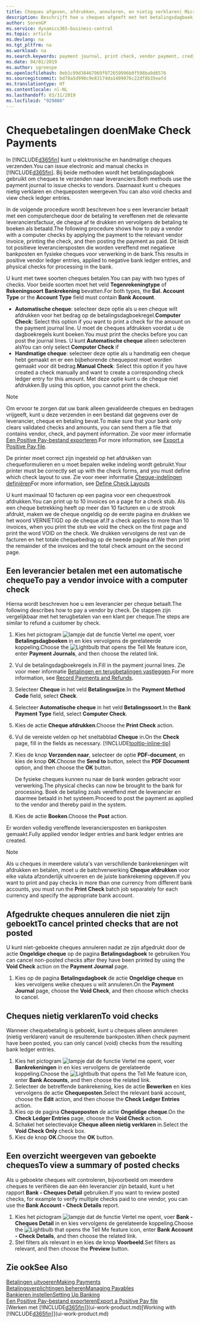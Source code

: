 ```yaml
---
title: Cheques afgeven, afdrukken, annuleren, en nietig verklaren| Microsoft Docs
description: Beschrijft hoe u cheques afgeeft met het betalingsdagboek, cheques afdrukt, en chequeposten nietig verklaart of weergeeft in Business Central.
author: SorenGP
ms.service: dynamics365-business-central
ms.topic: article
ms.devlang: na
ms.tgt_pltfrm: na
ms.workload: na
ms.search.keywords: payment journal, print check, vendor payment, creditor, debt, balance due, AP
ms.date: 04/01/2019
ms.author: sgroespe
ms.openlocfilehash: 0eb1c99d38467969f072659996b0f598ba9d6576
ms.sourcegitcommit: bd78a5d990c9e83174da1409076c22df8b35eafd
ms.translationtype: HT
ms.contentlocale: nl-NL
ms.lasthandoff: 03/31/2019
ms.locfileid: "929886"
---
```

# <a name="make-check-payments"></a><span data-ttu-id="1816c-103">Chequebetalingen doen</span><span class="sxs-lookup"><span data-stu-id="1816c-103">Make Check Payments</span></span>
<span data-ttu-id="1816c-104">In [!INCLUDE[d365fin](includes/d365fin_md.md)] kunt u elektronische en handmatige cheques verzenden.</span><span class="sxs-lookup"><span data-stu-id="1816c-104">You can issue electronic and manual checks in [!INCLUDE[d365fin](includes/d365fin_md.md)].</span></span> <span data-ttu-id="1816c-105">Bij beide methoden wordt het betalingsdagboek gebruikt om cheques te verzenden naar leveranciers.</span><span class="sxs-lookup"><span data-stu-id="1816c-105">Both methods use the payment journal to issue checks to vendors.</span></span> <span data-ttu-id="1816c-106">Daarnaast kunt u cheques nietig verklaren en chequeposten weergeven.</span><span class="sxs-lookup"><span data-stu-id="1816c-106">You can also void checks and view check ledger entries.</span></span>

<span data-ttu-id="1816c-107">In de volgende procedure wordt beschreven hoe u een leverancier betaalt met een computercheque door de betaling te vereffenen met de relevante leveranciersfactuur, de cheque af te drukken en vervolgens de betaling te boeken als betaald.</span><span class="sxs-lookup"><span data-stu-id="1816c-107">The following procedure shows how to pay a vendor with a computer checks by applying the payment to the relevant vendor invoice, printing the check, and then posting the payment as paid.</span></span> <span data-ttu-id="1816c-108">Dit leidt tot positieve leveranciersposten die worden vereffend met negatieve bankposten en fysieke cheques voor verwerking in de bank.</span><span class="sxs-lookup"><span data-stu-id="1816c-108">This results in positive vendor ledger entries, applied to negative bank ledger entries, and physical checks for processing in the bank.</span></span>

<span data-ttu-id="1816c-109">U kunt met twee soorten cheques betalen.</span><span class="sxs-lookup"><span data-stu-id="1816c-109">You can pay with two types of checks.</span></span> <span data-ttu-id="1816c-110">Voor beide soorten moet het veld **Tegenrekeningtype** of **Rekeningsoort** **Bankrekening** bevatten.</span><span class="sxs-lookup"><span data-stu-id="1816c-110">For both types, the **Bal. Account Type** or the **Account Type** field must contain **Bank Account**.</span></span>

- <span data-ttu-id="1816c-111">**Automatische cheque**: selecteer deze optie als u een cheque wilt afdrukken voor het bedrag op de betalingsdagboekregel.</span><span class="sxs-lookup"><span data-stu-id="1816c-111">**Computer Check**: Select this option if you want to print a check for the amount on the payment journal line.</span></span> <span data-ttu-id="1816c-112">U moet de cheques afdrukken voordat u de dagboekregels kunt boeken.</span><span class="sxs-lookup"><span data-stu-id="1816c-112">You must print the checks before you can post the journal lines.</span></span> <span data-ttu-id="1816c-113">U kunt **Automatische cheque** alleen selecteren als</span><span class="sxs-lookup"><span data-stu-id="1816c-113">You can only select **Computer Check** if</span></span>
- <span data-ttu-id="1816c-114">**Handmatige cheque**: selecteer deze optie als u handmatig een cheque hebt gemaakt en er een bijbehorende chequepost moet worden gemaakt voor dit bedrag.</span><span class="sxs-lookup"><span data-stu-id="1816c-114">**Manual Check**: Select this option if you have created a check manually and want to create a corresponding check ledger entry for this amount.</span></span> <span data-ttu-id="1816c-115">Met deze optie kunt u de cheque niet afdrukken.</span><span class="sxs-lookup"><span data-stu-id="1816c-115">By using this option, you cannot print the check.</span></span>

> [!NOTE]  
> <span data-ttu-id="1816c-116">Om ervoor te zorgen dat uw bank alleen gevalideerde cheques en bedragen vrijgeeft, kunt u deze verzenden in een bestand dat gegevens over de leverancier, cheque en betaling bevat.</span><span class="sxs-lookup"><span data-stu-id="1816c-116">To make sure that your bank only clears validated checks and amounts, you can send them a file that contains vendor, check, and payment information.</span></span> <span data-ttu-id="1816c-117">Zie voor meer informatie [Een Positive Pay-bestand exporteren](finance-how-positive-pay.md).</span><span class="sxs-lookup"><span data-stu-id="1816c-117">For more information, see [Export a Positive Pay file](finance-how-positive-pay.md).</span></span>

<span data-ttu-id="1816c-118">De printer moet correct zijn ingesteld op het afdrukken van chequeformulieren en u moet bepalen welke indeling wordt gebruikt.</span><span class="sxs-lookup"><span data-stu-id="1816c-118">Your printer must be correctly set up with the check forms, and you must define which check layout to use.</span></span> <span data-ttu-id="1816c-119">Zie voor meer informatie [Cheque-indelingen definiëren](finance-how-define-check-layouts.md)</span><span class="sxs-lookup"><span data-stu-id="1816c-119">For more information, see [Define Check Layouts](finance-how-define-check-layouts.md)</span></span>

<span data-ttu-id="1816c-120">U kunt maximaal 10 facturen op een pagina voor een chequestrook afdrukken.</span><span class="sxs-lookup"><span data-stu-id="1816c-120">You can print up to 10 invoices on a page for a check stub.</span></span> <span data-ttu-id="1816c-121">Als een cheque betrekking heeft op meer dan 10 facturen en u de strook afdrukt, maken we de cheque ongeldig op de eerste pagina en drukken we het woord VERNIETIGD op de cheque af.</span><span class="sxs-lookup"><span data-stu-id="1816c-121">If a check applies to more than 10 invoices, when you print the stub we void the check on the first page and print the word VOID on the check.</span></span> <span data-ttu-id="1816c-122">We drukken vervolgens de rest van de facturen en het totale chequebedrag op de tweede pagina af.</span><span class="sxs-lookup"><span data-stu-id="1816c-122">We then print the remainder of the invoices and the total check amount on the second page.</span></span> 

## <a name="to-pay-a-vendor-invoice-with-a-computer-check"></a><span data-ttu-id="1816c-123">Een leverancier betalen met een automatische cheque</span><span class="sxs-lookup"><span data-stu-id="1816c-123">To pay a vendor invoice with a computer check</span></span>
<span data-ttu-id="1816c-124">Hierna wordt beschreven hoe u een leverancier per cheque betaalt.</span><span class="sxs-lookup"><span data-stu-id="1816c-124">The following describes how to pay a vendor by check.</span></span> <span data-ttu-id="1816c-125">De stappen zijn vergelijkbaar met het terugbetalen van een klant per cheque.</span><span class="sxs-lookup"><span data-stu-id="1816c-125">The steps are similar to refund a customer by check.</span></span>

1. <span data-ttu-id="1816c-126">Kies het pictogram ![lampje dat de functie Vertel me opent](media/ui-search/search_small.png "Vertel me wat u wilt doen"), voer **Betalingsdagboeken** in en kies vervolgens de gerelateerde koppeling.</span><span class="sxs-lookup"><span data-stu-id="1816c-126">Choose the ![Lightbulb that opens the Tell Me feature](media/ui-search/search_small.png "Tell me what you want to do") icon, enter **Payment Journals**, and then choose the related link.</span></span>
2. <span data-ttu-id="1816c-127">Vul de betalingsdagboekregels in.</span><span class="sxs-lookup"><span data-stu-id="1816c-127">Fill in the payment journal lines.</span></span> <span data-ttu-id="1816c-128">Zie voor meer informatie [Betalingen en terugbetalingen vastleggen](payables-how-post-payments-refunds.md).</span><span class="sxs-lookup"><span data-stu-id="1816c-128">For more information, see [Record Payments and Refunds](payables-how-post-payments-refunds.md).</span></span>
3. <span data-ttu-id="1816c-129">Selecteer **Cheque** in het veld **Betalingswijze**.</span><span class="sxs-lookup"><span data-stu-id="1816c-129">In the **Payment Method Code** field, select **Check**.</span></span>
4. <span data-ttu-id="1816c-130">Selecteer **Automatische cheque** in het veld **Betalingssoort**.</span><span class="sxs-lookup"><span data-stu-id="1816c-130">In the **Bank Payment Type** field, select **Computer Check**.</span></span>
5. <span data-ttu-id="1816c-131">Kies de actie **Cheque afdrukken**.</span><span class="sxs-lookup"><span data-stu-id="1816c-131">Choose the **Print Check** action.</span></span>
6. <span data-ttu-id="1816c-132">Vul de vereiste velden op het sneltabblad **Cheque** in.</span><span class="sxs-lookup"><span data-stu-id="1816c-132">On the **Check** page, fill in the fields as necessary.</span></span> [!INCLUDE[tooltip-inline-tip](includes/tooltip-inline-tip_md.md)]
7. <span data-ttu-id="1816c-133">Kies de knop **Verzenden naar**, selecteer de optie **PDF-document**, en kies de knop **OK**.</span><span class="sxs-lookup"><span data-stu-id="1816c-133">Choose the **Send to** button, select the **PDF Document** option, and then choose the **OK** button.</span></span>

    <span data-ttu-id="1816c-134">De fysieke cheques kunnen nu naar de bank worden gebracht voor verwerking.</span><span class="sxs-lookup"><span data-stu-id="1816c-134">The physical checks can now be brought to the bank for processing.</span></span> <span data-ttu-id="1816c-135">Boek de betaling zoals vereffend met de leverancier en daarmee betaald in het systeem.</span><span class="sxs-lookup"><span data-stu-id="1816c-135">Proceed to post the payment as applied to the vendor and thereby paid in the system.</span></span>
8. <span data-ttu-id="1816c-136">Kies de actie **Boeken**.</span><span class="sxs-lookup"><span data-stu-id="1816c-136">Choose the **Post** action.</span></span>

<span data-ttu-id="1816c-137">Er worden volledig vereffende leveranciersposten en bankposten gemaakt.</span><span class="sxs-lookup"><span data-stu-id="1816c-137">Fully applied vendor ledger entries and bank ledger entries are created.</span></span>

> [!NOTE]  
> <span data-ttu-id="1816c-138">Als u cheques in meerdere valuta's van verschillende bankrekeningen wilt afdrukken en betalen, moet u de batchverwerking **Cheque afdrukken** voor elke valuta afzonderlijk uitvoeren en de juiste bankrekening opgeven.</span><span class="sxs-lookup"><span data-stu-id="1816c-138">If you want to print and pay checks in more than one currency from different bank accounts, you must run the **Print Check** batch job separately for each currency and specify the appropriate bank account.</span></span>

## <a name="to-cancel-printed-checks-that-are-not-posted"></a><span data-ttu-id="1816c-139">Afgedrukte cheques annuleren die niet zijn geboekt</span><span class="sxs-lookup"><span data-stu-id="1816c-139">To cancel printed checks that are not posted</span></span>
<span data-ttu-id="1816c-140">U kunt niet-geboekte cheques annuleren nadat ze zijn afgedrukt door de actie **Ongeldige cheque** op de pagina **Betalingsdagboek** te gebruiken.</span><span class="sxs-lookup"><span data-stu-id="1816c-140">You can cancel non-posted checks after they have been printed by using the **Void Check** action on the **Payment Journal** page.</span></span>

1. <span data-ttu-id="1816c-141">Kies op de pagina **Betalingsdagboek** de actie **Ongeldige cheque** en kies vervolgens welke cheques u wilt annuleren.</span><span class="sxs-lookup"><span data-stu-id="1816c-141">On the **Payment Journal** page, choose the **Void Check**, and then choose which checks to cancel.</span></span>

## <a name="to-void-checks"></a><span data-ttu-id="1816c-142">Cheques nietig verklaren</span><span class="sxs-lookup"><span data-stu-id="1816c-142">To void checks</span></span>
<span data-ttu-id="1816c-143">Wanneer chequebetaling is geboekt, kunt u cheques alleen annuleren (nietig verklaren) vanuit de resulterende bankposten.</span><span class="sxs-lookup"><span data-stu-id="1816c-143">When check payment have been posted, you can only cancel (void) checks from the resulting bank ledger entries.</span></span>

1. <span data-ttu-id="1816c-144">Kies het pictogram ![lampje dat de functie Vertel me opent](media/ui-search/search_small.png "Vertel me wat u wilt doen"), voer **Bankrekeningen** in en kies vervolgens de gerelateerde koppeling.</span><span class="sxs-lookup"><span data-stu-id="1816c-144">Choose the ![Lightbulb that opens the Tell Me feature](media/ui-search/search_small.png "Tell me what you want to do") icon, enter **Bank Accounts**, and then choose the related link.</span></span>
2. <span data-ttu-id="1816c-145">Selecteer de betreffende bankrekening, kies de actie **Bewerken** en kies vervolgens de actie **Chequeposten**.</span><span class="sxs-lookup"><span data-stu-id="1816c-145">Select the relevant bank account, choose the **Edit** action, and then choose the **Check Ledger Entries** action.</span></span>
3. <span data-ttu-id="1816c-146">Kies op de pagina **Chequeposten** de actie **Ongeldige cheque**.</span><span class="sxs-lookup"><span data-stu-id="1816c-146">On the **Check Ledger Entries** page, choose the **Void Check** action.</span></span>
4. <span data-ttu-id="1816c-147">Schakel het selectievakje **Cheque alleen nietig verklaren** in.</span><span class="sxs-lookup"><span data-stu-id="1816c-147">Select the **Void Check Only** check box.</span></span>
5. <span data-ttu-id="1816c-148">Kies de knop **OK**.</span><span class="sxs-lookup"><span data-stu-id="1816c-148">Choose the **OK** button.</span></span>

## <a name="to-view-a-summary-of-posted-checks"></a><span data-ttu-id="1816c-149">Een overzicht weergeven van geboekte cheques</span><span class="sxs-lookup"><span data-stu-id="1816c-149">To view a summary of posted checks</span></span>
<span data-ttu-id="1816c-150">Als u geboekte cheques wilt controleren, bijvoorbeeld om meerdere cheques te verifiëren die aan één leverancier zijn betaald, kunt u het rapport **Bank - Cheques Detail** gebruiken.</span><span class="sxs-lookup"><span data-stu-id="1816c-150">If you want to review posted checks, for example to verify multiple checks paid to one vendor, you can use the **Bank Account - Check Details** report.</span></span>
1. <span data-ttu-id="1816c-151">Kies het pictogram ![lampje dat de functie Vertel me opent](media/ui-search/search_small.png "Vertel me wat u wilt doen"), voer **Bank - Cheques Detail** in en kies vervolgens de gerelateerde koppeling.</span><span class="sxs-lookup"><span data-stu-id="1816c-151">Choose the ![Lightbulb that opens the Tell Me feature](media/ui-search/search_small.png "Tell me what you want to do") icon, enter **Bank Account - Check Details**, and then choose the related link.</span></span>
2. <span data-ttu-id="1816c-152">Stel filters als relevant in en kies de knop **Voorbeeld**.</span><span class="sxs-lookup"><span data-stu-id="1816c-152">Set filters as relevant, and then choose the **Preview** button.</span></span>

## <a name="see-also"></a><span data-ttu-id="1816c-153">Zie ook</span><span class="sxs-lookup"><span data-stu-id="1816c-153">See Also</span></span>
[<span data-ttu-id="1816c-154">Betalingen uitvoeren</span><span class="sxs-lookup"><span data-stu-id="1816c-154">Making Payments</span></span>](payables-make-payments.md)  
[<span data-ttu-id="1816c-155">Betalingsverplichtingen beheren</span><span class="sxs-lookup"><span data-stu-id="1816c-155">Managing Payables</span></span>](payables-manage-payables.md)  
[<span data-ttu-id="1816c-156">Bankieren instellen</span><span class="sxs-lookup"><span data-stu-id="1816c-156">Setting Up Banking</span></span>](bank-setup-banking.md)  
[<span data-ttu-id="1816c-157">Een Positive Pay-bestand exporteren</span><span class="sxs-lookup"><span data-stu-id="1816c-157">Export a Positive Pay file</span></span>](finance-how-positive-pay.md)  
<span data-ttu-id="1816c-158">[Werken met [!INCLUDE[d365fin](includes/d365fin_md.md)]](ui-work-product.md)</span><span class="sxs-lookup"><span data-stu-id="1816c-158">[Working with [!INCLUDE[d365fin](includes/d365fin_md.md)]](ui-work-product.md)</span></span>  
